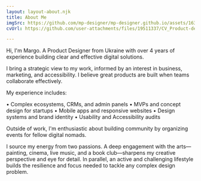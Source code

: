 ```yaml
---
layout: layout-about.njk
title: About Me
imgSrc: https://github.com/mp-designer/mp-designer.github.io/assets/163604385/b7baf736-8248-43a3-87f7-d13bbcf7641b
cvUrl: https://github.com/user-attachments/files/19511337/CV_Product-designer_PerevalovaM.pdf

---
```


Hi, I'm Margo. A Product Designer from Ukraine with over 4 years of experience building clear and effective digital solutions.

I bring a strategic view to my work, informed by an interest in business, marketing, and accessibility. I believe great products are built when teams collaborate effectively.

My experience includes:

• Complex ecosystems, CRMs, and admin panels
• MVPs and concept design for startups
• Mobile apps and responsive websites
• Design systems and brand identity
• Usability and Accessibility audits

Outside of work, I'm enthusiastic about building community by organizing events for fellow digital nomads. 

I source my energy from two passions. A deep engagement with the arts—painting, cinema, live music, and a book club—sharpens my creative perspective and eye for detail. In parallel, an active and challenging lifestyle builds the resilience and focus needed to tackle any complex design problem.
